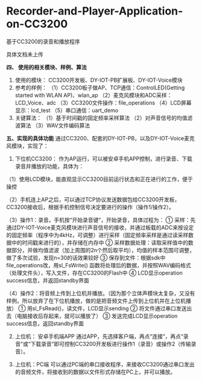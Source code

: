 # Recorder-and-Player-Application-on-CC3200

基于CC3200的录音和播放程序

具体文档未上传

**四、 使用的相关模块、样例、算法**

1. 使用的模块：
CC3200开发板、DY-IOT-PB扩展板、DY-IOT-Voice模块
2. 参考的样例：
（1）CC3200板子做AP、TCP通信：ControlLED(Getting started with WLAN AP)、wlan_ap
（2）麦克风模块和ADC采样：LCD_Voice、adc
（3）CC3200文件操作：file_operations
（4）LCD屏幕显示：lcd_test
（5）串口通信：uart_demo
3. 关键算法：
（1）基于时间戳的固定频率采样算法
（2）对声音信号的均值滤波算法
（3）WAV文件编码算法

**五、实现的具体功能**
	通过CC3200、配套的DY-IOT-PB，以及DY-IOT-Voice麦克风模块，实现了：
1. 下位机CC3200：
作为AP运行，可以被安卓手机APP控制，进行录音、下载录音并播放的功能，具体为：

（1）使用LCD模块，能直观显示CC3200目前运行状态和正在进行的工作，便于操控

（2）手机连上AP之后，可以通过TCP协议发送数据包给CC3200开发板，CC3200接收后，根据手机控制信号决定要进行的操作（操作1/操作2）。

（3）操作1：录音。手机按“开始录音键”，开始录音，具体过程为：
① 采样：先通过DY-IOT-Voice麦克风模块进行声音信号的接收，并通过板载的ADC来按设定的固定频率（程序中为4kHz，可调整）进行采样（固定频率采样是通过读采样数据中的时间戳来进行的），并存储在内存中
② 采样数据处理：读取采样值中的数据部分，并做均值滤波（加上周围的2n个然后取平均），均值的样本范围可调整，做了多次试验，发现n=30的话效果较好
③ 保存到文件：根据sdk中file_operations改，用sl_FsWrite() 函数将处理后的数据，并按照WAV编码格式（处理文件头），写入文件，存在CC3200的Flash中
④ LCD显示operation success信息，并返回standby界面

（4）操作2：将音频上传到上位机并播放。（因为那个立体声模块太复杂，又没有样例，所以放弃了在下位机播放，做的是把音频文件上传到上位机并在上位机播放）
① 用sl_FsRead()，读文件，LCD显示sending
② 将文件通过串口发送出去（电脑接收后存起来，就可以播放了）
③ 发送完成LCD显示operation success信息，返回standby界面

2. 上位机： 安卓手机端APP
通过APP，先选择客户端，再点“连接”，再点“录音”或“下载录音”即可控制CC3200开发板进行操作1（录音）或操作2（传输录音）。
 
3. 上位机：PC端
    可以通过PC端的串口接收程序，来接收CC3200通过串口发出的音频文件，将接收到的数据以文件形式存储在PC上，并可以播放。
